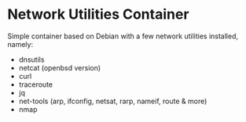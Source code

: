 Network Utilities Container
===========================

Simple container based on Debian with a few network utilities installed, namely:

  - dnsutils
  - netcat (openbsd version)
  - curl
  - traceroute
  - jq
  - net-tools (arp, ifconfig, netsat, rarp, nameif, route & more)
  - nmap
